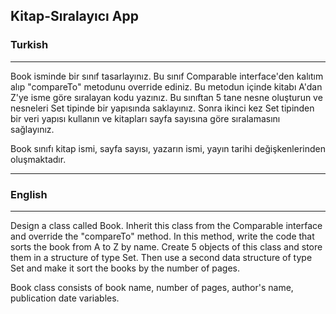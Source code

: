 ## Kitap-Sıralayıcı App

### Turkish
---
Book isminde bir sınıf tasarlayınız. Bu sınıf Comparable interface'den kalıtım alıp "compareTo" metodunu override ediniz. Bu metodun içinde kitabı A'dan Z'ye isme göre sıralayan kodu yazınız. Bu sınıftan 5 tane nesne oluşturun ve nesneleri Set tipinde bir yapısında saklayınız. Sonra ikinci kez Set tipinden bir veri yapısı kullanın ve kitapları sayfa sayısına göre sıralamasını sağlayınız.

Book sınıfı kitap ismi, sayfa sayısı, yazarın ismi, yayın tarihi değişkenlerinden oluşmaktadır.

---
### English
---
Design a class called Book. Inherit this class from the Comparable interface and override the "compareTo" method. In this method, write the code that sorts the book from A to Z by name. Create 5 objects of this class and store them in a structure of type Set. Then use a second data structure of type Set and make it sort the books by the number of pages.

Book class consists of book name, number of pages, author's name, publication date variables.